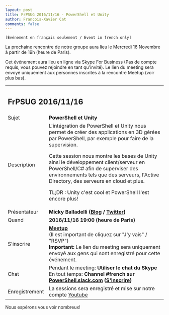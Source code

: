 ```yaml
---
layout: post
title: FrPSUG 2016/11/16 - PowerShell et Unity
author: Francois-Xavier Cat
comments: false
---
```


```
[Événement en français seulement / Event in french only]
```
La prochaine rencontre de notre groupe aura lieu le Mercredi 16 Novembre à partir de 19h (heure de Paris).

Cet événement aura lieu en ligne via Skype For Business (Pas de compte requis, vous pouvez rejoindre en tant qu'invité).
Le lien du meeting sera envoyé uniquement aux personnes inscrites à la rencontre Meetup (voir plus bas).


<table>
<tr>
<td colspan="2"><h2>FrPSUG 2016/11/16</h2></td>

</tr>
<tr>
    <td>Sujet</td>
<td> <b>PowerShell et Unity</b></td>
</tr>
<tr>
    <td>Description</td>
<td> L'intégration de PowerShell et Unity nous permet de créer des applications en 3D gérées par PowerShell, par exemple pour faire de la supervision.

Cette session nous montre les bases de Unity ainsi le développement client/serveur en PowerShell/C# afin de superviser des environnements tels que des serveurs, l'Active Directory, des serveurs en cloud et plus.

TL;DR : Unity c'est cool et PowerShell l'est encore plus!</td>
</tr>
<tr>
    <td>Présentateur</td>
<td> <b>Micky Balladelli (<a href="https://balladelli.com/">Blog</a> / <a href="https://twitter.com/mickyballadelli">Twitter</a>)</b></td>
</tr>
<tr>
    <td>Quand</td>
<td> <b>2016/11/16 19:00 (heure de Paris)</b></td>
</tr>
<tr>
    <td>S'inscrire</td>
<td> <b><a href="https://www.meetup.com/fr-FR/FrenchPSUG/events/232810944/">Meetup</a></b> <br>(Il est important de cliquez sur "J'y vais" / "RSVP")
<br> <b>Important:</b> Le lien du meeting sera uniquement envoyé aux gens qui sont enregistré pour cette événement.
</td>
</tr>
<tr>
    <td>Chat</td>
<td>Pendant le meeting: <b>Utiliser le chat du Skype</b> <br> En tout temps:<b> Channel #french sur <a href="https://powershell.slack.com/Slack">PowerShell.slack.com</a>  (<a href="http://slack.poshcode.org/">S'inscrire</a>)</b></td>
</tr>
<tr>
    <td>Enregistrement</td>
<td>La sessions sera enregistré et mise sur notre compte <a href="https://www.youtube.com/channel/UCyxicOKZNm_u1opF_xAYfDA">Youtube</a></td>
</tr>
</table>

Nous espérons vous voir nombreux!
